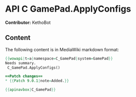 # API C GamePad.ApplyConfigs

**Contributor:** KethoBot

## Content

The following content is in MediaWiki markdown format:

```mediawiki
{{wowapi|t=a|namespace=C_GamePad|system=GamePad}}
Needs summary.
 C_GamePad.ApplyConfigs()

==Patch changes==
* {{Patch 9.0.1|note=Added.}}

{{apinavbox|C_GamePad}}
```